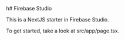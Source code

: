 
h# Firebase Studio

This is a NextJS starter in Firebase Studio.

To get started, take a look at src/app/page.tsx.
